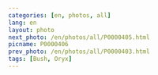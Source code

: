 ```yaml
---
categories: [en, photos, all]
lang: en
layout: photo
next_photo: /en/photos/all/P0000405.html
picname: P0000406
prev_photo: /en/photos/all/P0000403.html
tags: [Bush, Oryx]
---
```

